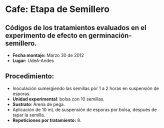 # Cafe: Etapa de Semillero

## __Códigos de los tratamientos evaluados en el experimento de efecto en germinación-semillero.__

- __Fecha montaje:__ Marzo 30 de 2012
- __Lugar:__ UdeA-Andes


## __Procedimiento:__
- Inoculación sumergiendo las semillas por 1 a 2 horas en suspensión de esporas.
- __Unidad experimental__: bolsa con 10 semillas.
- __Sustrato__: Arena de pega.
- Aplicación de 10 mL de suspensión de esporas por bolsa, después de tapar la semilla.
- __Repeticiones por tratamiento:__ 8.

